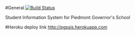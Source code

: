 #General [![Build Status](https://travis-ci.org/jmabry111/rubysis.png?branch=master)](https://travis-ci.org/jmabry111/rubysis)

Student Information System for Piedmont Governor's School

#Heroku deploy link
http://pgssis.herokuapp.com